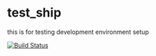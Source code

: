 # test_ship
this is for testing development environment setup

[![Build Status](https://api.shippable.com/projects/54c8b4ab5ab6cc13528a05ae/badge?branchName=master)](https://app.shippable.com/projects/54c8b4ab5ab6cc13528a05ae/builds/latest)
